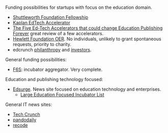 Funding possibilities for startups with focus on the education domain.

- [Shuttleworth Foundation Fellowship](www.shuttleworthfoundation.org/fellowship)
- [Kaplan EdTech Accelerator](http://www.kaplanedtechaccelerator.com)
- [The Five Ed-Tech Accelerators that could change Education Publishing Forever](http://www.publishingtechnology.com/2013/03/the-five-ed-tech-accelerators-that-could-change-education-publishing-forever/) great review of a few accelerators.
- [Hewlett Foundation OER](http://www.hewlett.org/programs/education/open-educational-resources). No individuals, unlikely to grant spontaneous requests, priority to charity.
- edcrunch [philanthropy](http://edcrunch.org/show-me-the-money/foundations-and-philanthropy/) and [investors](http://edcrunch.org/show-me-the-money/accelerators-and-investors).

General funding possibilities:

- [F6S](http://www.f6s.com/): incubator aggregator. Very complete.

Education and publishing technology focused:

-   [Edsurge](https://www.edsurge.com/). News site focused on education technology and enterprises.
    - [Large Education Focused Incubator List](https://www.edsurge.com/incubators)

General IT news sites:

- [Tech Crunch](techcrunch.com)
- [pandodaily](http://pando.com/)
- [recode](http://recode.net/)
